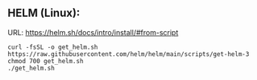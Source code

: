 ## HELM (Linux):
URL: https://helm.sh/docs/intro/install/#from-script
```
curl -fsSL -o get_helm.sh https://raw.githubusercontent.com/helm/helm/main/scripts/get-helm-3
chmod 700 get_helm.sh
./get_helm.sh
```